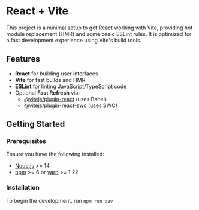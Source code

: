 # React + Vite

This project is a minimal setup to get React working with Vite, providing hot module replacement (HMR) and some basic ESLint rules. It is optimized for a fast development experience using Vite's build tools.

## Features

- **React** for building user interfaces
- **Vite** for fast builds and HMR
- **ESLint** for linting JavaScript/TypeScript code
- Optional **Fast Refresh** via:
  - [@vitejs/plugin-react](https://github.com/vitejs/vite-plugin-react) (uses Babel)
  - [@vitejs/plugin-react-swc](https://github.com/vitejs/vite-plugin-react-swc) (uses SWC)

## Getting Started

### Prerequisites

Ensure you have the following installed:
- [Node.js](https://nodejs.org/en/) >= 14
- [npm](https://www.npmjs.com/) >= 6 or [yarn](https://yarnpkg.com/) >= 1.22

### Installation

To begin the development, run `npm run dev`
